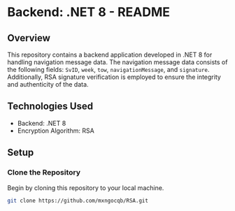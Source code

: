 # Backend: .NET 8 - README

## Overview

This repository contains a backend application developed in .NET 8 for handling navigation message data. The navigation message data consists of the following fields: `SvID`, `week`, `tow`, `navigationMessage`, and `signature`. Additionally, RSA signature verification is employed to ensure the integrity and authenticity of the data.

## Technologies Used

- Backend: .NET 8
- Encryption Algorithm: RSA

## Setup

### Clone the Repository

Begin by cloning this repository to your local machine.

```bash
git clone https://github.com/mxngocqb/RSA.git
